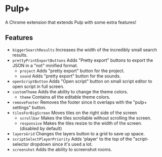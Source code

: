 # Pulp+

A Chrome extension that extends Pulp with some extra features!

## Features
- `biggerSearchResults`
  Increases the width of the incredibly small search results.
- `prettyPrintExportButtons`
  Adds "Pretty export" buttons to export the JSON in a "not" minified format.
    - `project`
      Adds "pretty export" button for the project.
    - `sound`
      Adds "pretty export" button for the sounds.
- `openScriptButton`
  Adds "Open script" button on small script editor to open script in full screen.
- `customTheme`
  Adds the ability to change the theme colors.
    - `theme`
      Contains all the editable theme colors.
- `removeFooter`
  Removes the footer since it overlaps with the "pulp+ settings" button.
- `tilesForBigScreen`
  Moves tiles on the right side of the screen
    - `scrollbar`
      Makes the tiles scrollable without scrolling the screen.
    - `responsive`
      Makes the tiles resize to the width of the screen. (disabled by default)
- `layersGrid`
  Changes the layers button to a grid to save up space.
- `scriptSelectPlayerPriority`
  Adds 'player' to the top of the "script-selector dropdown since it's used a lot.
- `screenshot`
  Adds the ability to screenshot rooms.
